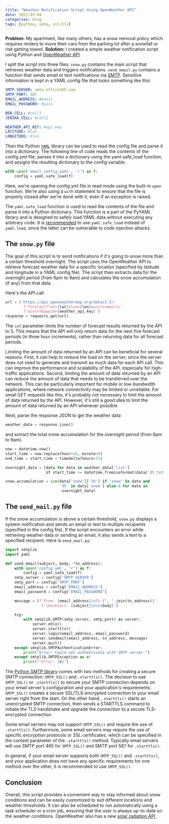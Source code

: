 ```yaml
---
title: "Weather Notification Script Using OpenWeather API"
date: 2023-03-04
categories: blog
tags: [python, smtp, ssl/tls]
---
```


**Problem:** My apartment, like many others, has a snow removal policy which requires renters to move their cars from the parking lot after a snowfall or risk getting towed. **Solution:** I created a simple weather notification script using Python and [OpenWeather API](https://openweathermap.org/api).

I split the script into three files: `snow.py` contains the main script that retrieves weather data and triggers notifications. `send_email.py` contains a function that sends email or text notifications via [SMTP](https://en.wikipedia.org/wiki/Simple_Mail_Transfer_Protocol). Sensitive information is kept in a YAML config file that looks something like this:

```yaml
SMTP_SERVER: smtp.office365.com
SMTP_PORT: 587
EMAIL_ADDRESS: #email
EMAIL_PASSWORD: #pass

BEN_CELL: #cell1
JENIKA_CELL: #cell2

WEATHER_API_KEY: #api_key
LATITUDE: #lat 
LONGITUDE: #lon
```

Then the Python [`YAML`](https://pyyaml.org) library can be used to read the config file and parse it into a dictionary. The following line of code reads the contents of the config.yml file, parses it into a dictionary using the yaml.safe_load function, and assigns the resulting dictionary to the config variable.

```python
with open('email_config.yaml', 'r') as f:
    config = yaml.safe_load(f)
```

Here, we're opening the config.yml file in read mode using the built-in `open` function. We're also using a `with` statement to ensure that the file is properly closed after we're done with it, even if an exception is raised.

The `yaml.safe_load` function is used to read the contents of the file and parse it into a Python dictionary. This function is a part of the PyYAML library and is designed to safely load YAML data without executing any arbitrary code. It is [recommended](https://security.openstack.org/guidelines/dg_avoid-dangerous-input-parsing-libraries.html) to use `yaml.safe_load` instead of `yaml.load`, since the latter can be vulnerable to code injection attacks.

## The `snow.py` file

The goal of this script is to send notifications if it's going to snow more than a certain threshold overnight. The script uses the OpenWeather API to retrieve forecast weather data for a specific location (specified by latitude and longitude in a YAML config file). The script then extracts data for the overnight period (from 6pm to 9am) and calculates the snow accumulation (if any) from that data.

Here's the API call:

```python
url = ('https://api.openweathermap.org/data/2.5/'
        f'forecast?lat={lat}&lon={lon}&units=metric'
        f'&cnt=5&appid={weather_api_key}')
response = requests.get(url)
```

The `cnt` parameter limits the number of forecast results returned by the API to 5. This means that the API will only return data for the next five forecast periods (in three hour increments), rather than returning data for all forecast periods.

Limiting the amount of data returned by an API can be beneficial for several reasons. First, it can help to reduce the load on the server, since the server does not need to generate and transmit as much data for each API call. This can improve the performance and scalability of the API, especially for high-traffic applications. Second, limiting the amount of data returned by an API can reduce the amount of data that needs to be transferred over the network. This can be particularly important for mobile or low-bandwidth applications, where network connectivity may be limited or unreliable. For small GET requests like this, it's probably not necessary to limit the amount of data returned by the API. However, it's still a good idea to limit the amount of data returned by an API whenever possible.

Next, parse the response JSON to get the weather data

```python 
weather_data = response.json()
```

and extract the total snow accumulation for the overnight period (from 6pm to 9am).

```python
now = datetime.now()
start_time = now.replace(hour=18, minute=0)
end_time = start_time + timedelta(hours=15)

overnight_data = [data for data in weather_data['list'] 
                  if start_time <= datetime.fromisoformat(data['dt_txt']) < end_time]

snow_accumulation = sum(data['snow']['3h'] if 'snow' in data and
                        '3h' in data['snow'] else 0 for data in
                         overnight_data)
```                           

[//]: # (Representation errors in snow_accumulation https://en.wikipedia.org/wiki/Round-off_error https://docs.oracle.com/cd/E19957-01/806-3568/ncg_goldberg.html)

## The `send_mail.py` file

If the snow accumulation is above a certain threshold, `snow.py` displays a system notification and sends an email or text to multiple recipients (specified in the config file). If the script encounters an error while retrieving weather data or sending an email, it also sends a text to a specified recipient. Here is `send_mail.py`:

```python   
import smtplib
import yaml

def send_email(subject, body, *to_address):
    with open('config.yml', 'r') as f:
        config = yaml.safe_load(f)
    smtp_server = config['SMTP_SERVER']
    smtp_port = config['SMTP_PORT']
    email_address = config['EMAIL_ADDRESS']
    email_password = config['EMAIL_PASSWORD']

    message = (f'From: {email_address}\nTo:{", ".join(to_address)}'
                f'\nSubject: {subject}\n\n{body}')

    try:
        with smtplib.SMTP(smtp_server, smtp_port) as server:
            server.ehlo()
            server.starttls()
            server.login(email_address, email_password)
            server.sendmail(email_address, to_address, message)
            server.quit()
    except smtplib.SMTPAuthenticationError:
        print("Error: Could not authenticate with SMTP server.")
    except smtplib.SMTPException as e:
        print(f"Error: {e}")
```

The [Python SMTP library](https://docs.python.org/3/library/smtplib.html) comes with two methods for creating a secure SMTP connection: `SMTP_SSL()` and `.starttls()`.
The decision to use `SMTP_SSL()` or `.starttls()` to secure your SMTP connection depends on your email server's configuration and your application's requirements. `SMTP_SSL()` creates a secure SSL/TLS-encrypted connection to your email server right from the start. On the other hand, `.starttls()` starts an unencrypted SMTP connection, then sends a STARTTLS command to initiate the TLS handshake and upgrade the connection to a secure TLS-encrypted connection.

Some email servers may not support `SMTP_SSL()` and require the use of `.starttls()`. Furthermore, some email servers may require the use of specific encryption protocols or SSL certificates, which can be specified in the context parameter of the `.starttls()` method. Typically email servers will use SMTP port 465 for `SMTP_SSL()` and SMTP port 587 for `.starttls()`.

In general, if your email server supports both `SMTP_SSL()` and `.starttls()`, and your application does not have any specific requirements for one method over the other, it is recommended to use `SMTP_SSL()`.

## Conclusion

Overall, this script provides a convenient way to stay informed about snow conditions and can be easily customized to suit different locations and weather thresholds. It can also be scheduled to run automatically using a task scheduler or a cron job, ensuring that the user is always up-to-date on the weather conditions. OpenWeather also has a new [solar radiation API](https://openweathermap.org/api/solar-radiation). 


